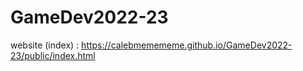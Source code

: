 # GameDev2022-23

website (index) :
  https://calebmemememe.github.io/GameDev2022-23/public/index.html

